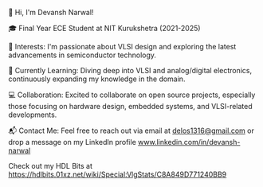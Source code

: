 👋 Hi, I'm Devansh Narwal!

🎓 Final Year ECE Student at NIT Kurukshetra (2021-2025)

👀 Interests:
I'm passionate about VLSI design and exploring the latest advancements in semiconductor technology.

🌱 Currently Learning:
Diving deep into VLSI and analog/digital electronics, continuously expanding my knowledge in the domain.

💻 Collaboration:
Excited to collaborate on open source projects, especially those focusing on hardware design, embedded systems, and VLSI-related developments.

📬 Contact Me:
Feel free to reach out via email at delos1316@gmail.com or drop a message on my LinkedIn profile www.linkedin.com/in/devansh-narwal

Check out my HDL Bits at https://hdlbits.01xz.net/wiki/Special:VlgStats/C8A849D771240BB9
<!---
delosdiago/delosdiago is a ✨ special ✨ repository because its `README.md` (this file) appears on your GitHub profile.
You can click the Preview link to take a look at your changes.
--->

